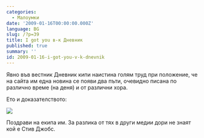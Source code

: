 ```yaml
---
categories:
  - Малоумки
date: '2009-01-16T00:00:00.000Z'
language: BG
slug: /?p=39
title: I got you в-к Дневник
published: true
summary: ''
id: 2009-01-16-i-got-you-v-k-dnevnik
---
```


Явно във вестник Дневник кипи наистина голям труд при положение, че на сайта им една новина се появи два пъти, очевидно писана по различно време (на деня) и от различни хора.


Ето и доказателството:

![](http://3.bp.blogspot.com/_x3M_abAXB6Y/SXBD6oxypZI/AAAAAAAAEp0/In-Y6DX7_jo/s320/dnevnik.jpg)


Поздрави на екипа им. За разлика от тях в други медии дори не знаят кой е Стив Джобс.

